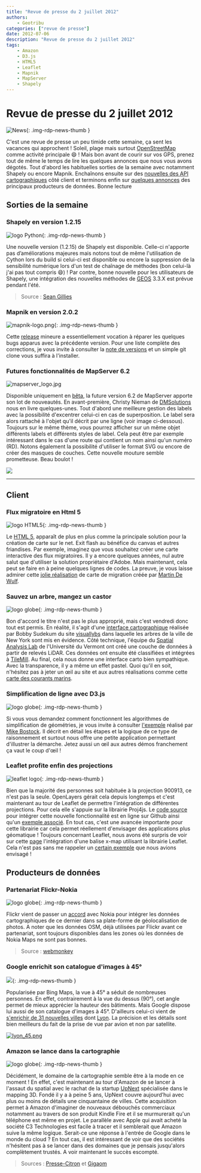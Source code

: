 ```yaml
---
title: "Revue de presse du 2 juillet 2012"
authors:
    - Geotribu
categories: ["revue de presse"]
date: 2012-07-06
description: "Revue de presse du 2 juillet 2012"
tags:
    - Amazon
    - D3.js
    - HTML5
    - Leaflet
    - Mapnik
    - MapServer
    - Shapely
---
```


# Revue de presse du 2 juillet 2012

![News](https://cdn.geotribu.fr/img/internal/icons-rdp-news/news.png "Icône news générique"){: .img-rdp-news-thumb }

C'est une revue de presse un peu timide cette semaine, ça sent les vacances qui approchent ! Soleil, plage mais surtout [OpenStreetMap](https://www.openstreetmap.org/) comme activité principale :smile: ! Mais bon avant de courir sur vos GPS, prenez tout de même le temps de lire les quelques annonces que nous vous avons dégotés. Tout d'abord les habituelles sorties de la semaine avec notamment Shapely ou encore Mapnik. Enchaînons ensuite sur des [nouvelles des API cartographiques](#client) côté client et terminons enfin sur [quelques annonces](#prod) des principaux producteurs de données. Bonne lecture

## Sorties de la semaine

### Shapely en version 1.2.15

![logo Python](https://cdn.geotribu.fr/img/logos-icones/programmation/python.png){: .img-rdp-news-thumb }

Une nouvelle version (1.2.15) de Shapely est disponible. Celle-ci n'apporte pas d’améliorations majeures mais notons tout de même l'utilisation de Cython lors du build si celui-ci est disponible ou encore la suppression de la sensibilité numérique lors d'un test de chaînage de méthodes (bon celui-là j'ai pas tout compris :smile:) ! Par contre, bonne nouvelle pour les utilisateurs de Shapely, une intégration des nouvelles méthodes de [GEOS](http://trac.osgeo.org/geos/) 3.3.X est prévue pendant l'été.

> Source : [Sean Gillies](http://sgillies.net/blog/1144/shapely-1-2-15/)

### Mapnik en version 2.0.2

![mapnik-logo.png](https://cdn.geotribu.fr/img/logos-icones/logiciels_librairies/mapnik.png){: .img-rdp-news-thumb }

Cette [release](https://groups.google.com/forum/?fromgroups#!topic/mapnik/Kfvqm-Ydezs) mineure a essentiellement vocation à réparer les quelques bugs apparus avec la précédente version. Pour une liste complète des corrections, je vous invite à consulter la [note de versions](https://github.com/mapnik/mapnik/issues?milestone=19&state=closed) et un simple git clone vous suffira à l'installer.

### Futures fonctionnalités de MapServer 6.2

![mapserver_logo.jpg](https://cdn.geotribu.fr/img/logos-icones/logiciels_librairies/mapserver.png)

Disponible uniquement en [bêta](http://mapserver.org/download.html), la future version 6.2 de MapServer apporte son lot de nouveautés. En avant-première, Christy Nieman de [DMSolutions](http://research.dmsolutions.ca/2012/mapserver-6-2-new-features/) nous en livre quelques-unes. Tout d'abord une meilleure gestion des labels avec la possibilité d'excentrer celui-ci en cas de superposition. Le label sera alors rattaché à l'objet qu'il décrit par une ligne (voir image ci-dessous). Toujours sur le même thème, vous pourrez afficher sur un même objet différents labels et différents styles de label. Cela peut être par exemple intéressant dans le cas d'une route qui contient un nom ainsi qu'un numéro (RD). Notons également la possibilité d'utiliser le format SVG ou encore de créer des masques de couches. Cette nouvelle mouture semble prometteuse. Beau boulot !

[![](http://research.dmsolutions.ca/assets/leaders-300x247.png)](http://research.dmsolutions.ca/2012/mapserver-6-2-new-features/)

----

## Client

### Flux migratoire en Html 5

![logo HTML5](https://cdn.geotribu.fr/img/logos-icones/programmation/html5.png){: .img-rdp-news-thumb }

Le [HTML 5](https://fr.wikipedia.org/wiki/HTML5), apparaît de plus en plus comme la principale solution pour la création de carte sur le net. Exit flash au bénéfice du canvas et autres friandises. Par exemple, imaginez que vous souhaitez créer une carte interactive des flux migratoires. Il y a encore quelques années, nul autre salut que d'utiliser la solution propriétaire d'Adobe. Mais maintenant, cela peut se faire en à peine quelques lignes de codes. La preuve, je vous laisse admirer cette [jolie réalisation](http://migrationsmap.net/#/FRA/arrivals) de carte de migration créée par [Martin De Wulf](https://twitter.com/#!/madewulf).

### Sauvez un arbre, mangez un castor

![logo globe](https://cdn.geotribu.fr/img/internal/icons-rdp-news/world.png "Icône de globe"){: .img-rdp-news-thumb }

Bon d'accord le titre n'est pas le plus approprié, mais c'est vendredi donc tout est permis. En réalité, il s'agit d'une [interface cartographique](http://www.visuallybs.com/utc/) réalisée par Bobby Sudekum du site [visuallybs](http://www.visuallybs.com) dans laquelle les arbres de la ville de New York sont mis en évidence. Côté technique, l'équipe du [Spatial Analysis Lab](http://www.uvm.edu/rsenr/sal/) de l'Université du Vermont ont créé une couche de données à partir de relevés LiDAR. Ces données ont ensuite été classifiées et intégrées à [TileMill](http://mapbox.com/tilemill/). Au final, cela nous donne une interface carto bien sympathique. Avec la transparence, il y a même un effet pastel. Quoi qu'il en soit, n'hésitez pas à jeter un œil au site et aux autres réalisations comme cette [carte des courants marins](http://www.visuallybs.com/gif/).

### Simplification de ligne avec D3.js

![logo globe](https://cdn.geotribu.fr/img/internal/icons-rdp-news/world.png "Icône de globe"){: .img-rdp-news-thumb }

Si vous vous demandez comment fonctionnent les algorithmes de simplification de géométries, je vous invite à consulter [l'exemple](http://bost.ocks.org/mike/simplify/) réalisé par [Mike Bostock](http://bost.ocks.org/mike/). Il décrit en détail les étapes et la logique de ce type de raisonnement et surtout nous offre une petite application permettant d'illustrer la démarche. Jetez aussi un œil aux autres démos franchement ça vaut le coup d'œil !

### Leaflet profite enfin des projections

![leaflet logo](https://cdn.geotribu.fr/img/logos-icones/logiciels_librairies/leaflet.png){: .img-rdp-news-thumb }

Bien que la majorité des personnes soit habituée à la projection 900913, ce n'est pas la seule. OpenLayers gérait cela depuis longtemps et c'est maintenant au tour de Leaflet de permettre l'intégration de différentes projections. Pour cela elle s'appuie sur la librairie Proj4js. Le [code source](https://github.com/kartena/Proj4Leaflet) pour intégrer cette nouvelle fonctionnalité est en ligne sur Github ainsi qu'un [exemple associé](https://gist.github.com/3034742). En tout cas, c'est une avancée importante pour cette librairie car cela permet réellement d'envisager des applications plus géomatique ! Toujours concernant Leaflet, nous avons été surpris de voir sur cette [page](http://mozilla.github.com/x-tag/demo.html#menu) l'intégration d'une balise x-map utilisant la librairie Leaflet. Cela n'est pas sans me rappeler un [certain exemple](http://geotribu.net/node/270) que nous avions envisagé !

## Producteurs de données

### Partenariat Flickr-Nokia

![logo globe](https://cdn.geotribu.fr/img/internal/icons-rdp-news/world.png "Icône de globe"){: .img-rdp-news-thumb }

Flickr vient de passer un [accord](http://blog.flickr.net/en/2012/06/28/introducing-all-new-up-to-date-maps/) avec Nokia pour intégrer les données cartographiques de ce dernier dans sa plate-forme de géolocalisation de photos. A noter que les données OSM, déjà utilisées par Flickr avant ce partenariat, sont toujours disponibles dans les zones où les données de Nokia Maps ne sont pas bonnes.

> Source : [webmonkey](https://twitter.com/webmonkey/status/218801656610033664/)

### Google enrichit son catalogue d'images à 45°

![](https://cdn.geotribu.fr/img/logos-icones/entreprises_association/google/google.webp){: .img-rdp-news-thumb }

Popularisée par Bing Maps, la vue à 45° a séduit de nombreuses personnes. En effet, contrairement à la vue du dessus (90°), cet angle permet de mieux apprécier la hauteur des bâtiments. Mais Google dispose lui aussi de son catalogue d'images à 45°. D'ailleurs celui-ci vient de [s'enrichir de 31 nouvelles villes](http://google-latlong.blogspot.com/2012/06/new-45-imagery-available-for-31-cities.html) dont [Lyon](https://maps.google.com/maps?hl=en&t=h&ie=UTF8&ll=45.767435,4.833523&spn=0.001852,0.002682&z=18&source=embed). La précision et les détails sont bien meilleurs du fait de la prise de vue par avion et non par satellite.

[![lyon_45.png](https://cdn.geotribu.fr/img/articles-blog-rdp/capture-ecran/google_maps_lyon_45degres.jpg)](https://maps.google.com/maps?hl=en&t=h&ie=UTF8&ll=45.767435,4.833523&spn=0.001852,0.002682&z=18&source=embed)

### Amazon se lance dans la cartographie

![logo globe](https://cdn.geotribu.fr/img/internal/icons-rdp-news/world.png "Icône de globe"){: .img-rdp-news-thumb }

Décidément, le domaine de la cartographie semble être à la mode en ce moment ! En effet, c'est maintenant au tour d'Amazon de se lancer à l'assaut du spatial avec le rachat de la startup [UpNext](http://www.upnext.com/) spécialisée dans le mapping 3D. Fondé il y a à peine 5 ans, UpNext couvre aujourd’hui avec plus ou moins de détails une cinquantaine de villes. Cette acquisition permet à Amazon d'imaginer de nouveaux débouchés commerciaux notamment au travers de son produit Kindle Fire et il se murmurerait qu'un téléphone est même en projet. Le parallèle avec Apple qui avait acheté la société C3 Technologies est facile à tracer et il semblerait que Amazon suive la même logique. Serait-ce une réponse à l'entrée de Google dans le monde du cloud ? En tout cas, il est intéressant de voir que des sociétés n'hésitent pas à se lancer dans des domaines que je pensais jusqu'alors complètement trustés. A voir maintenant le succès escompté.

> Sources : [Presse-Citron](http://www.presse-citron.net/amazon-se-lance-aussi-dans-la-cartographie) et [Gigaom](https://gigaom.com/2012/07/02/exclusive-amazon-buys-3d-mapping-startup-upnext/)

